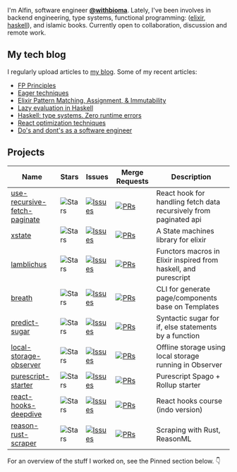 I'm Alfin, software engineer **[@withbioma](https://www.linkedin.com/company/withbioma/)**. Lately, I've been involves in backend engineering, type systems, functional programming: ([elixir](https://elixir-lang.org/), [haskell](https://www.haskell.org/)), and islamic books. Currently open to collaboration, discussion and remote work.

## My tech blog
I regularly upload articles to [my blog](https://natserract.vercel.app/). Some of my recent articles:
- [FP Principles](https://medium.com/@natserract/functional-programming-principles-bbac18fabdcc)
- [Eager techniques](https://natserract.vercel.app/post/eager-techniques)
- [Elixir Pattern Matching, Assignment, & Immutability](https://medium.com/@natserract/elixir-pattern-matching-assignment-immutability-e49f9a81d65d)
- [Lazy evaluation in Haskell](https://medium.com/@natserract/lazy-evaluation-in-haskell-5e8063a308e7)
- [Haskell: type systems. Zero runtime errors](https://natserract.vercel.app/post/haskell-type-systems)
- [React optimization techniques](https://natserract.vercel.app/post/react-optimization)
- [Do's and dont's as a software engineer](https://natserract.vercel.app/post/do-and-donts)

## Projects

| Name | Stars | Issues | Merge Requests | Description |
| ---- | ----- | ------ | -------------- | ------- |
|[use-recursive-fetch-paginate](https://github.com/natserract/use-recursive-fetch-paginate) |![Stars](https://img.shields.io/github/stars/natserract/use-recursive-fetch-paginate?style=social) | [![Issues](https://img.shields.io/github/issues/natserract/use-recursive-fetch-paginate?label=%22%22)](https://github.com/natserract/use-recursive-fetch-paginate/issues) | [![PRs](https://img.shields.io/github/issues-pr/natserract/use-recursive-fetch-paginate?label=%22%22)](https://github.com/natserract/use-recursive-fetch-paginate/pulls) | React hook for handling fetch data recursively from paginated api  
|[xstate](https://github.com/natserract/xstate) |![Stars](https://img.shields.io/github/stars/natserract/xstate?style=social) | [![Issues](https://img.shields.io/github/issues/natserract/xstate?label=%22%22)](https://github.com/natserract/xstate/issues) | [![PRs](https://img.shields.io/github/issues-pr/natserract/xstate?label=%22%22)](https://github.com/natserract/xstate/pulls) | A State machines library for elixir  
|[lamblichus](https://github.com/natserract/lamblichus) |![Stars](https://img.shields.io/github/stars/natserract/lamblichus?style=social) | [![Issues](https://img.shields.io/github/issues/natserract/lamblichus?label=%22%22)](https://github.com/natserract/lamblichus/issues) | [![PRs](https://img.shields.io/github/issues-pr/natserract/lamblichus?label=%22%22)](https://github.com/natserract/lamblichus/pulls) | Functors macros in Elixir inspired from haskell, and purescript 
|[breath](https://github.com/natserract/breath) |![Stars](https://img.shields.io/github/stars/natserract/breath?style=social) | [![Issues](https://img.shields.io/github/issues/natserract/breath?label=%22%22)](https://github.com/natserract/breath/issues) | [![PRs](https://img.shields.io/github/issues-pr/natserract/breath?label=%22%22)](https://github.com/natserract/breath/pulls) | CLI for generate page/components base on Templates 
|[predict-sugar](https://github.com/natserract/predict-sugar) |![Stars](https://img.shields.io/github/stars/natserract/predict-sugar?style=social) | [![Issues](https://img.shields.io/github/issues/natserract/predict-sugar?label=%22%22)](https://github.com/natserract/predict-sugar/issues) | [![PRs](https://img.shields.io/github/issues-pr/natserract/predict-sugar?label=%22%22)](https://github.com/natserract/predict-sugar/pulls) | Syntactic sugar for if, else statements by a function
|[local-storage-observer](https://github.com/natserract/local-storage-observer) |![Stars](https://img.shields.io/github/stars/natserract/local-storage-observer?style=social) | [![Issues](https://img.shields.io/github/issues/natserract/local-storage-observer?label=%22%22)](https://github.com/natserract/local-storage-observer/issues) | [![PRs](https://img.shields.io/github/issues-pr/natserract/local-storage-observer?label=%22%22)](https://github.com/natserract/local-storage-observer/pulls) | Offline storage using local storage running in Observer
|[purescript-starter](https://github.com/natserract/purescript-starter) |![Stars](https://img.shields.io/github/stars/natserract/purescript-starter?style=social) | [![Issues](https://img.shields.io/github/issues/natserract/purescript-starter?label=%22%22)](https://github.com/natserract/purescript-starter/issues) | [![PRs](https://img.shields.io/github/issues-pr/natserract/purescript-starter?label=%22%22)](https://github.com/natserract/purescript-starter/pulls) | Purescript Spago + Rollup starter
|[react-hooks-deepdive](https://github.com/natserract/react-hooks-deepdive) |![Stars](https://img.shields.io/github/stars/natserract/react-hooks-deepdive?style=social) | [![Issues](https://img.shields.io/github/issues/natserract/react-hooks-deepdive?label=%22%22)](https://github.com/natserract/react-hooks-deepdive/issues) | [![PRs](https://img.shields.io/github/issues-pr/natserract/react-hooks-deepdive?label=%22%22)](https://github.com/natserract/react-hooks-deepdive/pulls) | React hooks course (indo version)
|[reason-rust-scraper](https://github.com/natserract/reason-rust-scraper)| ![Stars](https://img.shields.io/github/stars/natserract/reason-rust-scraper?style=social) | [![Issues](https://img.shields.io/github/issues/natserract/reason-rust-scraper?label=%22%22)](https://github.com/natserract/reason-rust-scraper/issues) | [![PRs](https://img.shields.io/github/issues-pr/natserract/reason-rust-scraper?label=%22%22)](https://github.com/natserract/reason-rust-scraper/pulls) | Scraping with Rust, ReasonML

For an overview of the stuff I worked on, see the Pinned section below. 👇
